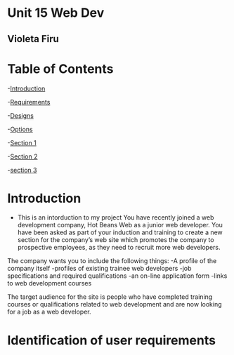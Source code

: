 # Unit 15 Web Dev
## Violeta Firu

# Table of Contents
-[Introduction](#introduction)

-[Requirements](#requirements)

-[Designs](#designs)

-[Options](#options)

-[Section 1](#section-1)

-[Section 2](#section-2)

-[section 3](#section-3)

# Introduction
- This is an intorduction to my project
You have recently joined a web development company, Hot Beans Web as a junior web developer. You have been asked as part of your induction and training to create a new section for the company’s web site which promotes the company to prospective employees, as they need to recruit more web developers.

The company wants you to include the following things:
-A profile of the company itself
-profiles of existing trainee web developers
-job specifications and required qualifications
-an on-line application form
-links to web development courses

The target audience for the site is people who have completed training courses or qualifications related to web development and are now looking for a job as a web developer.

# Identification of user requirements 
